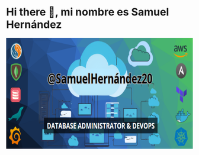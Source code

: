 # Hi there 👋, mi nombre es Samuel Hernández
<img src="images/Presentacion_GitHub.png" width="600" height="300" align="center"/> 
